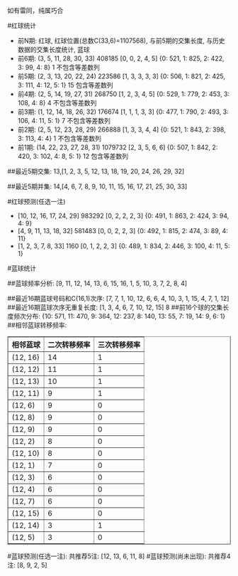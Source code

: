 <!-- 
.. title: 双色球2015137期(2015-11-22)数据分析报告
.. slug: slott-2015137-2015-11-22-report
.. date: 2015-11-23 08:00:00 UTC+08:00
.. tags: Lottery
.. link: 
.. description: 
.. type: text
-->

如有雷同，纯属巧合

<!-- TEASER_END-->

#红球统计

- 前N期: 红球, 红球位置(总数C(33,6)=1107568), 与前5期的交集长度, 与历史数据的交集长度统计, 蓝球
- 前6期: (3, 5, 11, 28, 30, 33) 408185 [0, 0, 2, 4, 5] {0: 521, 1: 825, 2: 422, 3: 99, 4: 8} 1 不包含等差数列
- 前5期: (2, 3, 13, 20, 22, 24) 223586 [1, 3, 3, 3, 3] {0: 506, 1: 821, 2: 425, 3: 111, 4: 12, 5: 1} 15 包含等差数列
- 前4期: (2, 5, 14, 19, 27, 31) 268750 [1, 2, 3, 4, 5] {0: 529, 1: 779, 2: 453, 3: 108, 4: 8} 4 不包含等差数列
- 前3期: (1, 12, 14, 18, 26, 32) 176674 [1, 1, 1, 3, 3] {0: 477, 1: 790, 2: 493, 3: 106, 4: 11, 5: 1} 7 不包含等差数列
- 前2期: (2, 5, 12, 23, 28, 29) 266888 [1, 3, 3, 4, 4] {0: 521, 1: 843, 2: 398, 3: 113, 4: 4} 1 不包含等差数列
- 前1期: (14, 22, 23, 27, 28, 31) 1079732 [2, 3, 5, 6, 6] {0: 507, 1: 842, 2: 420, 3: 102, 4: 8, 5: 1} 12 包含等差数列

##最近5期交集:
13,[1, 2, 3, 5, 12, 13, 18, 19, 20, 24, 26, 29, 32]

##最近5期并集:
14,[4, 6, 7, 8, 9, 10, 11, 15, 16, 17, 21, 25, 30, 33]

#红球预测(任选一注)

- [10, 12, 16, 17, 24, 29] 983292 [0, 2, 2, 2, 3] {0: 491, 1: 863, 2: 424, 3: 94, 4: 9}
- [4, 9, 11, 13, 18, 32] 581483 [0, 0, 2, 2, 3] {0: 492, 1: 815, 2: 474, 3: 89, 4: 11}
- [1, 2, 3, 7, 8, 33] 1160 [0, 1, 2, 2, 3] {0: 489, 1: 834, 2: 446, 3: 100, 4: 11, 5: 1}

#蓝球统计

##蓝球频率分析:
[9, 11, 12, 14, 13, 6, 15, 16, 1, 5, 10, 3, 7, 2, 8, 4]

##最近16期蓝球号码和C(16,1)次序:
 [7, 7, 1, 10, 12, 6, 6, 4, 10, 3, 1, 15, 4, 7, 1, 12]
##最近16期蓝球次序无重复长度:
 [1, 3, 4, 6, 7, 10, 12, 15] 8
##前16个球的交集长度频次分布:
{10: 571, 11: 470, 9: 364, 12: 237, 8: 140, 13: 55, 7: 19, 14: 9, 6: 1}
##相邻蓝球转移频率:
 <table border="1" class="table table-striped dataframe">
  <thead>
    <tr style="text-align: right;">
      <th>相邻蓝球</th>
      <th>二次转移频率</th>
      <th>三次转移频率</th>
    </tr>
  </thead>
  <tbody>
    <tr>
      <td>(12, 16)</td>
      <td>14</td>
      <td>1</td>
    </tr>
    <tr>
      <td>(12, 12)</td>
      <td>11</td>
      <td>1</td>
    </tr>
    <tr>
      <td>(12, 13)</td>
      <td>10</td>
      <td>1</td>
    </tr>
    <tr>
      <td>(12, 11)</td>
      <td>9</td>
      <td>1</td>
    </tr>
    <tr>
      <td>(12, 6)</td>
      <td>9</td>
      <td>0</td>
    </tr>
    <tr>
      <td>(12, 8)</td>
      <td>9</td>
      <td>0</td>
    </tr>
    <tr>
      <td>(12, 9)</td>
      <td>9</td>
      <td>0</td>
    </tr>
    <tr>
      <td>(12, 2)</td>
      <td>8</td>
      <td>0</td>
    </tr>
    <tr>
      <td>(12, 10)</td>
      <td>8</td>
      <td>0</td>
    </tr>
    <tr>
      <td>(12, 1)</td>
      <td>7</td>
      <td>0</td>
    </tr>
    <tr>
      <td>(12, 3)</td>
      <td>6</td>
      <td>0</td>
    </tr>
    <tr>
      <td>(12, 4)</td>
      <td>6</td>
      <td>0</td>
    </tr>
    <tr>
      <td>(12, 7)</td>
      <td>6</td>
      <td>0</td>
    </tr>
    <tr>
      <td>(12, 15)</td>
      <td>6</td>
      <td>0</td>
    </tr>
    <tr>
      <td>(12, 14)</td>
      <td>3</td>
      <td>1</td>
    </tr>
    <tr>
      <td>(12, 5)</td>
      <td>3</td>
      <td>0</td>
    </tr>
  </tbody>
</table>
#蓝球预测(任选一注):
共推荐5注: [12, 13, 6, 11, 8]
#蓝球预测(尚未出现):
共推荐4注: [8, 9, 2, 5]

